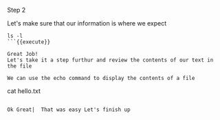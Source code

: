 Step 2

Let's make sure that our information is where we expect



```
ls -l
```{{execute}}

Great Job!
Let's take it a step furthur and review the contents of our text in the file

We can use the echo command to display the contents of a file

```
cat hello.txt
```{{execute}}

Ok Great|  That was easy Let's finish up 
